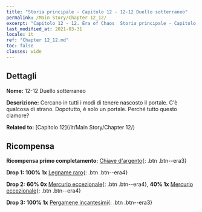 ```yaml
---
title: "Storia principale - Capitolo 12 - 12-12 Duello sotterraneo"
permalink: /Main Story/Chapter 12_12/
excerpt: "Capitolo 12 - 12. Era of Chaos  Storia principale - Capitolo 12_12. 12-12 Duello sotterraneo"
last_modified_at: 2021-03-31
locale: it
ref: "Chapter 12_12.md"
toc: false
classes: wide
---
```


## Dettagli

 **Nome:** 12-12 Duello sotterraneo

 **Descrizione:** Cercano in tutti i modi di tenere nascosto il portale. C'è qualcosa di strano. Dopotutto, è solo un portale. Perché tutto questo clamore?

 **Related to:** [Capitolo 12](/it/Main Story/Chapter 12/)

## Ricompensa

 **Ricompensa primo completamento:** [Chiave d'argento](/it/Items/con_693/){: .btn .btn--era3}

 **Drop 1:** **100% 1x** [Legname raro](/it/Items/mat_41/){: .btn .btn--era4}

 **Drop 2:** **60% 0x** [Mercurio eccezionale](/it/Items/mat_35/){: .btn .btn--era4}, **40% 1x** [Mercurio eccezionale](/it/Items/mat_35/){: .btn .btn--era4}

 **Drop 3:** **100% 1x** [Pergamene incantesimi](/it/Items/con_694/){: .btn .btn--era3}

